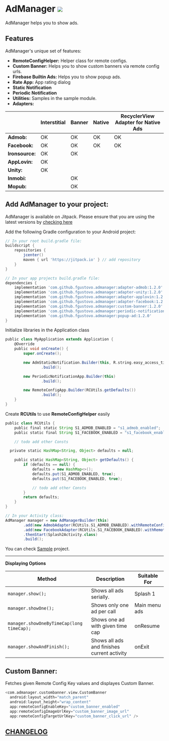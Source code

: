 AdManager [![](https://jitpack.io/v/fgustovo/admanager.svg)](https://jitpack.io/#fgustovo/admanager)
========
AdManager helps you to show ads.

Features
--------
AdManager's unique set of features:
* **RemoteConfigHelper:** Helper class for remote configs.
* **Custom Banner:** Helps you to show custom banners via remote config urls.
* **Firebase Builtin Ads:** Helps you to show popup ads.
* **Rate App:** App rating dialog
* **Static Notification**
* **Periodic Notification**
* **Utilities:** Samples in the sample module.
* **Adapters:**

|                |Interstitial|Banner|Native|RecyclerView Adapter for Native Ads
|----------------|------------|------------|------------|------------|
|**Admob:**|OK|OK|OK|OK|
|**Facebook:**|OK|OK|OK|OK|
|**Ironsource:**|OK|OK|||
|**AppLovin:**|OK||||
|**Unity:**|OK||||
|**Inmobi:**||OK|||
|**Mopub:**||OK|||


Add AdManager to your project:
----------------------------
AdManager is available on Jitpack. Please ensure that you are using the latest versions by [checking here](https://jitpack.io/#fgustovo/admanager)

Add the following Gradle configuration to your Android project:
```groovy
// In your root build.gradle file:
buildscript {
    repositories {
        jcenter()
        maven { url 'https://jitpack.io' } // add repository
    }
}

// In your app projects build.gradle file:
dependencies {
    implementation 'com.github.fgustovo.admanager:adapter-admob:1.2.0'
    implementation 'com.github.fgustovo.admanager:adapter-unity:1.2.0'
    implementation 'com.github.fgustovo.admanager:adapter-applovin:1.2.0'
    implementation 'com.github.fgustovo.admanager:adapter-facebook:1.2.0'
    implementation 'com.github.fgustovo.admanager:custom-banner:1.2.0'
    implementation 'com.github.fgustovo.admanager:periodic-notification:1.2.0'
    implementation 'com.github.fgustovo.admanager:popup-ad:1.2.0'
}
```

Initialize libraries in the Application class
```groovy
public class MyApplication extends Application {
    @Override
    public void onCreate() {
        super.onCreate();

        new AdmStaticNotification.Builder(this, R.string.easy_access_title, R.string.easy_access_text)
                .build();

        new PeriodicNotificationApp.Builder(this)
                .build();

        new RemoteConfigApp.Builder(RCUtils.getDefaults())
                .build();
    }
}
```

Create **RCUtils** to use **RemoteConfigHelper** easily
```groovy
public class RCUtils {
    public final static String S1_ADMOB_ENABLED = "s1_admob_enabled";
    public static final String S1_FACEBOOK_ENABLED = "s1_facebook_enabled";

    // todo add other Consts

  private static HashMap<String, Object> defaults = null;

    public static HashMap<String, Object> getDefaults() {
        if (defaults == null) {
            defaults = new HashMap<>();
            defaults.put(S1_ADMOB_ENABLED, true);
            defaults.put(S1_FACEBOOK_ENABLED, true);

            // todo add other Consts
	    }
        return defaults;
    }
}
```


```groovy
// In your Activity class:
AdManager manager = new AdManagerBuilder(this)
        .add(new AdmobAdapter(RCUtils.S1_ADMOB_ENABLED).withRemoteConfigId(RCUtils.S1_ADMOB_ID))
        .add(new FacebookAdapter(RCUtils.S1_FACEBOOK_ENABLED).withRemoteConfigId(RCUtils.S1_FACEBOOK_ID))
        .thenStart(Splash2Activity.class)
        .build();
```

You can check [Sample](sample) project.

 -----
__Displaying Options__

|Method|Description|Suitable For|
|----------------|-------------------------------|-------------------------------|
|`manager.show();` |Shows all ads serially.|Splash 1|
|`manager.showOne();` |Shows only one ad per call|Main menu ads|
|`manager.showOneByTimeCap(long timeCap);` |Shows one ad with given time cap|onResume|
|`manager.showAndFinish();` |Shows all ads and finishes current activity|onExit|



Custom Banner:
----------------------------
Fetches given Remote Config Key values and displayes Custom Banner.
```groovy
<com.admanager.custombanner.view.CustomBanner
  android:layout_width="match_parent"
  android:layout_height="wrap_content"
  app:remoteConfigEnableKey="custom_banner_enabled"
  app:remoteConfigImageUrlKey="custom_banner_image_url"
  app:remoteConfigTargetUrlKey="custom_banner_click_url" />
```


[CHANGELOG](CHANGELOG.md)
------------------------------



